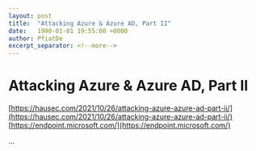 ```yaml
---
layout: post
title:  "Attacking Azure & Azure AD, Part II"
date:   1990-01-01 19:55:00 +0000
author: PfiatDe
excerpt_separator: <!--more-->
---
```


# Attacking Azure & Azure AD, Part II
[https://hausec.com/2021/10/26/attacking-azure-azure-ad-part-ii/](https://hausec.com/2021/10/26/attacking-azure-azure-ad-part-ii/)
[https://endpoint.microsoft.com/](https://endpoint.microsoft.com/)

...
<!--more-->
